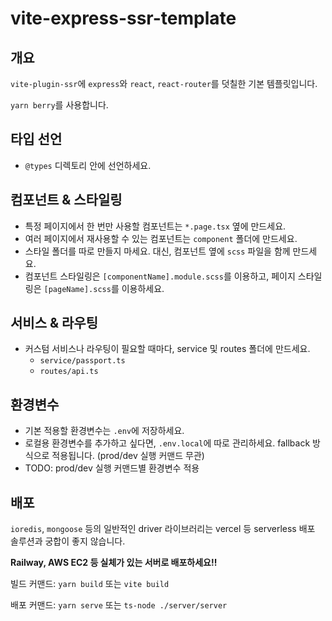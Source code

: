 # vite-express-ssr-template

## 개요

`vite-plugin-ssr`에 `express`와 `react`, `react-router`를 덧칠한 기본 템플릿입니다.

`yarn berry`를 사용합니다.

## 타입 선언

- `@types` 디렉토리 안에 선언하세요.

## 컴포넌트 & 스타일링

- 특정 페이지에서 한 번만 사용할 컴포넌트는 `*.page.tsx` 옆에 만드세요.
- 여러 페이지에서 재사용할 수 있는 컴포넌트는 `component` 폴더에 만드세요.
- 스타일 폴더를 따로 만들지 마세요. 대신, 컴포넌트 옆에 `scss` 파일을 함께 만드세요.
- 컴포넌트 스타일링은 `[componentName].module.scss`를 이용하고, 페이지 스타일링은 `[pageName].scss`를 이용하세요.

## 서비스 & 라우팅

- 커스텀 서비스나 라우팅이 필요할 때마다, service 및 routes 폴더에 만드세요.
  - `service/passport.ts`
  - `routes/api.ts`
  
## 환경변수
-  기본 적용할 환경변수는 `.env`에 저장하세요.
-  로컬용 환경변수를 추가하고 싶다면, `.env.local`에 따로 관리하세요. fallback 방식으로 적용됩니다. (prod/dev 실행 커맨드 무관)
-  TODO: prod/dev 실행 커맨드별 환경변수 적용

## 배포

`ioredis`, `mongoose` 등의 일반적인 driver 라이브러리는 vercel 등 serverless 배포 솔루션과 궁합이 좋지 않습니다.

**Railway, AWS EC2 등 실체가 있는 서버로 배포하세요!!**

빌드 커맨드: `yarn build` 또는 `vite build`

배포 커맨드: `yarn serve` 또는 `ts-node ./server/server`
